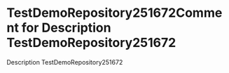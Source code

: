 # TestDemoRepository251672Comment for Description TestDemoRepository251672
Description TestDemoRepository251672

